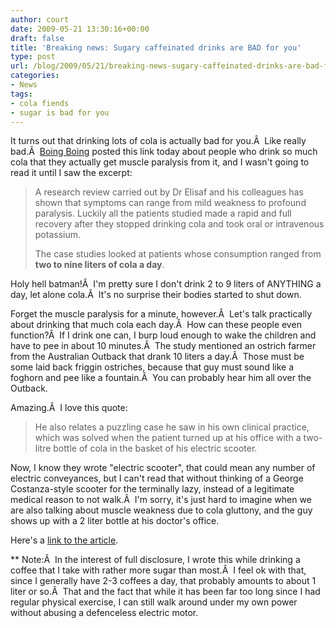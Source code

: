 ```yaml
---
author: court
date: 2009-05-21 13:30:16+00:00
draft: false
title: 'Breaking news: Sugary caffeinated drinks are BAD for you'
type: post
url: /blog/2009/05/21/breaking-news-sugary-caffeinated-drinks-are-bad-for-you/
categories:
- News
tags:
- cola fiends
- sugar is bad for you
---
```


It turns out that drinking lots of cola is actually bad for you.Â  Like really bad.Â  [Boing Boing](http://www.boingboing.net/2009/05/20/too-much-cola-causes.html) posted this link today about people who drink so much cola that they actually get muscle paralysis from it, and I wasn't going to read it until I saw the excerpt:


<blockquote>A research review carried out by Dr Elisaf and his colleagues has shown that symptoms can range from mild weakness to profound paralysis. Luckily all the patients studied made a rapid and full recovery after they stopped drinking cola and took oral or intravenous potassium.

The case studies looked at patients whose consumption ranged from **two to nine liters of cola a day**.</blockquote>


Holy hell batman!Â  I'm pretty sure I don't drink 2 to 9 liters of ANYTHING a day, let alone cola.Â  It's no surprise their bodies started to shut down.

Forget the muscle paralysis for a minute, however.Â  Let's talk practically about drinking that much cola each day.Â  How can these people even function?Â  If I drink one can, I burp loud enough to wake the children and have to pee in about 10 minutes.Â  The study mentioned an ostrich farmer from the Australian Outback that drank 10 liters a day.Â  Those must be some laid back friggin ostriches, because that guy must sound like a foghorn and pee like a fountain.Â  You can probably hear him all over the Outback.

Amazing.Â  I love this quote:


<blockquote>He also relates a puzzling case he saw in his own clinical practice, which was solved when the patient turned up at his office with a two-litre bottle of cola in the basket of his electric scooter.</blockquote>


Now, I know they wrote "electric scooter", that could mean any number of electric conveyances, but I can't read that without thinking of a George Costanza-style scooter for the terminally lazy, instead of a legitimate medical reason to not walk.Â  I'm sorry, it's just hard to imagine when we are also talking about muscle weakness due to cola gluttony, and the guy shows up with a 2 liter bottle at his doctor's office.

Here's a [link to the article](http://www.sciencedaily.com/releases/2009/05/090519075420.htm).

** Note:Â  In the interest of full disclosure, I wrote this while drinking a coffee that I take with rather more sugar than most.Â  I feel ok with that, since I generally have 2-3 coffees a day, that probably amounts to about 1 liter or so.Â  That and the fact that while it has been far too long since I had regular physical exercise, I can still walk around under my own power without abusing a defenceless electric motor.
